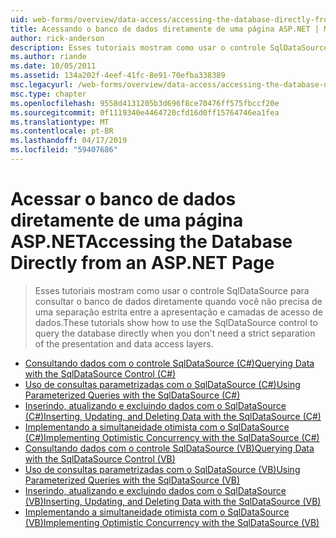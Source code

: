 ```yaml
---
uid: web-forms/overview/data-access/accessing-the-database-directly-from-an-aspnet-page/index
title: Acessando o banco de dados diretamente de uma página ASP.NET | Microsoft Docs
author: rick-anderson
description: Esses tutoriais mostram como usar o controle SqlDataSource para consultar o banco de dados diretamente quando você não precisa de uma rigorosa separação da apresentação e dos dados...
ms.author: riande
ms.date: 10/05/2011
ms.assetid: 134a202f-4eef-41fc-8e91-70efba338389
msc.legacyurl: /web-forms/overview/data-access/accessing-the-database-directly-from-an-aspnet-page
msc.type: chapter
ms.openlocfilehash: 9558d4131205b3d696f8ce70476ff575fbccf20e
ms.sourcegitcommit: 0f1119340e4464720cfd16d0ff15764746ea1fea
ms.translationtype: MT
ms.contentlocale: pt-BR
ms.lasthandoff: 04/17/2019
ms.locfileid: "59407686"
---
```

# <a name="accessing-the-database-directly-from-an-aspnet-page"></a><span data-ttu-id="640d5-103">Acessar o banco de dados diretamente de uma página ASP.NET</span><span class="sxs-lookup"><span data-stu-id="640d5-103">Accessing the Database Directly from an ASP.NET Page</span></span>

> <span data-ttu-id="640d5-104">Esses tutoriais mostram como usar o controle SqlDataSource para consultar o banco de dados diretamente quando você não precisa de uma separação estrita entre a apresentação e camadas de acesso de dados.</span><span class="sxs-lookup"><span data-stu-id="640d5-104">These tutorials show how to use the SqlDataSource control to query the database directly when you don't need a strict separation of the presentation and data access layers.</span></span>


- [<span data-ttu-id="640d5-105">Consultando dados com o controle SqlDataSource (C#)</span><span class="sxs-lookup"><span data-stu-id="640d5-105">Querying Data with the SqlDataSource Control (C#)</span></span>](querying-data-with-the-sqldatasource-control-cs.md)
- [<span data-ttu-id="640d5-106">Uso de consultas parametrizadas com o SqlDataSource (C#)</span><span class="sxs-lookup"><span data-stu-id="640d5-106">Using Parameterized Queries with the SqlDataSource (C#)</span></span>](using-parameterized-queries-with-the-sqldatasource-cs.md)
- [<span data-ttu-id="640d5-107">Inserindo, atualizando e excluindo dados com o SqlDataSource (C#)</span><span class="sxs-lookup"><span data-stu-id="640d5-107">Inserting, Updating, and Deleting Data with the SqlDataSource (C#)</span></span>](inserting-updating-and-deleting-data-with-the-sqldatasource-cs.md)
- [<span data-ttu-id="640d5-108">Implementando a simultaneidade otimista com o SqlDataSource (C#)</span><span class="sxs-lookup"><span data-stu-id="640d5-108">Implementing Optimistic Concurrency with the SqlDataSource (C#)</span></span>](implementing-optimistic-concurrency-with-the-sqldatasource-cs.md)
- [<span data-ttu-id="640d5-109">Consultando dados com o controle SqlDataSource (VB)</span><span class="sxs-lookup"><span data-stu-id="640d5-109">Querying Data with the SqlDataSource Control (VB)</span></span>](querying-data-with-the-sqldatasource-control-vb.md)
- [<span data-ttu-id="640d5-110">Uso de consultas parametrizadas com o SqlDataSource (VB)</span><span class="sxs-lookup"><span data-stu-id="640d5-110">Using Parameterized Queries with the SqlDataSource (VB)</span></span>](using-parameterized-queries-with-the-sqldatasource-vb.md)
- [<span data-ttu-id="640d5-111">Inserindo, atualizando e excluindo dados com o SqlDataSource (VB)</span><span class="sxs-lookup"><span data-stu-id="640d5-111">Inserting, Updating, and Deleting Data with the SqlDataSource (VB)</span></span>](inserting-updating-and-deleting-data-with-the-sqldatasource-vb.md)
- [<span data-ttu-id="640d5-112">Implementando a simultaneidade otimista com o SqlDataSource (VB)</span><span class="sxs-lookup"><span data-stu-id="640d5-112">Implementing Optimistic Concurrency with the SqlDataSource (VB)</span></span>](implementing-optimistic-concurrency-with-the-sqldatasource-vb.md)
